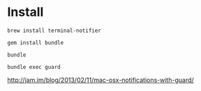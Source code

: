 Install
=======

```
brew install terminal-notifier

gem install bundle

bundle

bundle exec guard
```

http://jam.im/blog/2013/02/11/mac-osx-notifications-with-guard/
